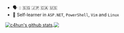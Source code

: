 

- 🗣️ :: 🇸🇬 🇯🇵 🇨🇦 🇺🇸
- 🌱 Self-learner in `ASP.NET`, `PowerShell`, `Vim` and `Linux`


<!---
c4hun/c4hun is a ✨ special ✨ repository because its `README.md` (this file) appears on your GitHub profile.
You can click the Preview link to take a look at your changes.
--->

<a href="https://github.com/anuraghazra/github-readme-stats">
  <img align="center" src="https://github-readme-stats.anuraghazra1.vercel.app/api?username=c4hun&show_icons=true&include_all_commits=true&theme=material-palenight" alt="c4hun's github stats" />
</a>

<a href="https://github.com/anuraghazra/github-readme-stats">
  <img align="center" src="https://github-readme-stats.vercel.app/api/top-langs/?username=c4hun&layout=donut-vertical&theme=material-palenight" /> 
</a>
